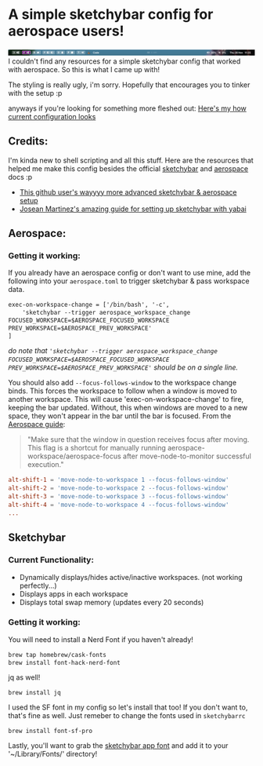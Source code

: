 # A simple sketchybar config for aerospace users!
![alt text](bar_img.png)
I couldn't find any resources for a simple sketchybar config that worked with aerospace. So this is what I came up with!

The styling is really ugly, i'm sorry. Hopefully that encourages you to tinker with the setup :p

anyways if you're looking for something more fleshed out:
[Here's my how current configuration looks](https://github.com/Kainoa-h/MacSetup)

## Credits:
I'm kinda new to shell scripting and all this stuff.
Here are the resources that helped me make this config besides the official [sketchybar](https://felixkratz.github.io/SketchyBar/config/bar) and [aerospace](https://nikitabobko.github.io/AeroSpace/guide) docs :p

 - [This github user's wayyyy more advanced sketchybar & aerospace setup](https://github.com/forteleaf/sketkchybar-with-aerospace)
 - [Josean Martinez's amazing guide for setting up sketchybar with yabai](https://www.josean.com/posts/sketchybar-setup)

## Aerospace:
### Getting it working:

If you already have an aerospace config or don't want to use mine, add the following into your `aerospace.toml` to trigger sketchybar & pass workspace data.
``` Shell
exec-on-workspace-change = ['/bin/bash', '-c',
    'sketchybar --trigger aerospace_workspace_change FOCUSED_WORKSPACE=$AEROSPACE_FOCUSED_WORKSPACE PREV_WORKSPACE=$AEROSPACE_PREV_WORKSPACE'
]
```
_do note that `'sketchybar --trigger aerospace_workspace_change FOCUSED_WORKSPACE=$AEROSPACE_FOCUSED_WORKSPACE PREV_WORKSPACE=$AEROSPACE_PREV_WORKSPACE'` should be on a single line._


You should also add `--focus-follows-window` to the workspace change binds.
This forces the workspace to follow when a window is moved to another workspace. This will cause 'exec-on-workspace-change' to fire, keeping the bar updated.
Without, this when windows are moved to a new space, they won't appear in the bar until the bar is focused.
From the [Aerospace guide](https://nikitabobko.github.io/AeroSpace/commands#move-node-to-workspace):

> "Make sure that the window in question receives focus after moving. This flag is a shortcut for manually running aerospace-workspace/aerospace-focus after move-node-to-monitor successful execution."

``` toml
alt-shift-1 = 'move-node-to-workspace 1 --focus-follows-window'
alt-shift-2 = 'move-node-to-workspace 2 --focus-follows-window'
alt-shift-3 = 'move-node-to-workspace 3 --focus-follows-window'
alt-shift-4 = 'move-node-to-workspace 4 --focus-follows-window'
...
```

## Sketchybar
### Current Functionality:
 - Dynamically displays/hides active/inactive workspaces. (not working perfectly...)
 - Displays apps in each workspace
 - Displays total swap memory (updates every 20 seconds)

### Getting it working:
You will need to install a Nerd Font if you haven't already!
``` Shell
brew tap homebrew/cask-fonts
brew install font-hack-nerd-font
```

jq as well!
``` Shell
brew install jq
```

I used the SF font in my config so let's install that too! If you don't want to, that's fine as well. Just remeber to change the fonts used in `sketchybarrc`
```
brew install font-sf-pro
```

Lastly, you'll want to grab the [sketchybar app font](https://github.com/kvndrsslr/sketchybar-app-font/releases) and add it to your '~/Library/Fonts/' directory!
